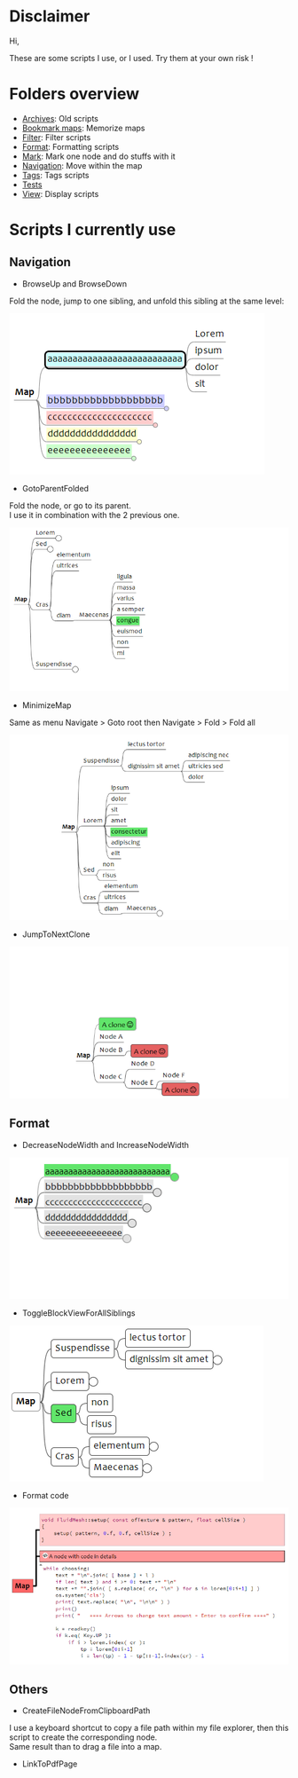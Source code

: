 # Disclaimer

Hi,

These are some scripts I use, or I used. Try them at your own risk !

# Folders overview

- [Archives](Archives): Old scripts
- [Bookmark maps](Bookmark%20maps): Memorize maps
- [Filter](Filter): Filter scripts
- [Format](Format): Formatting scripts
- [Mark](Mark): Mark one node and do stuffs with it
- [Navigation](Navigation): Move within the map
- [Tags](Tags): Tags scripts
- [Tests](Tests)
- [View](View): Display scripts

# Scripts I currently use

## Navigation

- BrowseUp and BrowseDown

Fold the node, jump to one sibling, and unfold this sibling at the same level:

![demo](Navigation/BrowseUpDown.gif)

- GotoParentFolded

Fold the node, or go to its parent.  
I use it in combination with the 2 previous one.

![demo](Navigation/GotoParentFolded.gif)

- MinimizeMap

Same as menu Navigate > Goto root then Navigate > Fold > Fold all

![demo](Navigation/MinimizeMap.gif)


- JumpToNextClone

![demo](Navigation/JumpToNextClone.gif)

## Format

- DecreaseNodeWidth and IncreaseNodeWidth

![demo](Format/IncreaseDecreaseNodeWidth.gif)

- ToggleBlockViewForAllSiblings

![demo](Format/ToggleBlockViewForAllSiblings.gif)

- Format code

![demo](Format/FormatCode/example.png)

## Others

- CreateFileNodeFromClipboardPath

I use a keyboard shortcut to copy a file path within my file explorer, then this script to create the corresponding node.  
Same result than to drag a file into a map.

- LinkToPdfPage
